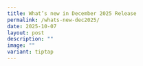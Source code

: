 ```yaml
---
title: What’s new in December 2025 Release
permalink: /whats-new-dec2025/
date: 2025-10-07
layout: post
description: ""
image: ""
variant: tiptap
---
```

